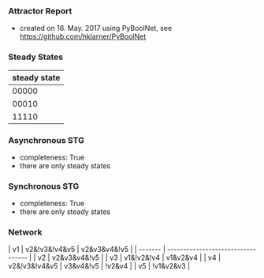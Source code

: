 

### Attractor Report
 * created on 16. May. 2017 using PyBoolNet, see https://github.com/hklarner/PyBoolNet

### Steady States
| steady state |
| ------------ | 
| 00000        |
| 00010        |
| 11110        |

### Asynchronous STG
 * completeness: True
 * there are only steady states

### Synchronous STG
 * completeness: True
 * there are only steady states

### Network
| v1      | v2&!v3&!v4&v5 | v2&v3&v4&!v5       |
| ------- | ---------------------------------- |
| v2      | v2&v3&v4&!v5                       |
| v3      | v1&!v2&!v4 | v1&v2&v4              |
| v4      | v2&!v3&!v4&v5 | v3&v4&!v5 | !v2&v4 |
| v5      | !v1&v2&v3                          |

